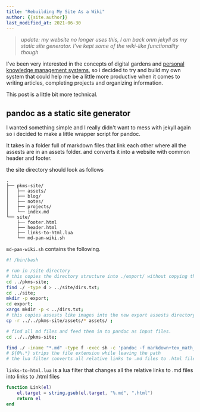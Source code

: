 ```yaml
---
title: "Rebuilding My Site As a Wiki"
author: {{site.author}}
last_modified_at: 2021-06-30
---
```


> *update: my website no longer uses this, I  am back onm jekyll as my static site generator. I've kept some of the wiki-like functionality though*

I've been very interested in the concepts of digital gardens and [personal knowledge management systems](/projects/pkms.md), so i decided to try and build my own system that could help me be a little more productive when it comes to writing articles, completing projects and organizing information.

This post is a little bit more technical.

## pandoc as a static site generator

I wanted something simple and I really didn't want to mess with jekyll again so i decided to make a little wrapper script for pandoc.

It takes in a folder full of markdown files that link each other where all the assests are in an assets folder.
and converts it into a website with common header and footer.

the site directory should look as follows

```
.
├── pkms-site/
│   ├── assets/
│   ├── blog/
│   ├── notes/
│   ├── projects/
│   └── index.md
└── site/
    ├── footer.html
    ├── header.html
    ├── links-to-html.lua
    └── md-pan-wiki.sh
```

``md-pan-wiki.sh`` contains the following.

```bash
#! /bin/bash

# run in /site directory
# this copies the directory structure into ./export/ without copying the files
cd ../pkms-site;
find ./ -type d > ../site/dirs.txt;
cd ../site;
mkdir -p export;
cd export;
xargs mkdir -p < ../dirs.txt;
# this copies assests like images into the new export assests directory
cp -r ../../pkms-site/assets/* assets/ ;

# find all md files and feed them in to pandoc as input files.
cd ../../pkms-site;

find ./ -iname "*.md" -type f -exec sh -c 'pandoc -f markdown+tex_math_dollars-smart -t html5 "${0}" -so "../site/export/${0%.*}.html" --lua-filter=../site/links-to-html.lua --include-after-body=../site/footer.html --include-before-body=../site/header.html --css /assets/css/oldschool.css --html-q-tags --katex --no-highlight' {} \;
# ${0%.*} strips the file extension while leaving the path
# the lua filter converts all relative links to .md files to .html files
```

``links-to-html.lua`` is a lua filter that changes all the relative links to .md files into links to .html files

```lua
function Link(el)
    el.target = string.gsub(el.target, "%.md", ".html")
    return el
end
```
